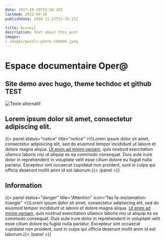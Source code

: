 ```yaml
---
date: 2017-10-19T15:26:15Z
lastmod: 2022-09-26
publishdate: 2018-11-23T15:26:15Z

title: Accueil
description: Text about this post
images:
- images/pexels-photo-196666.jpeg
---
```


# Espace documentaire Oper@

## Site demo avec hugo, theme techdoc et github TEST

![Texte alternatif](images/office.jpg "sample")


Lorem ipsum dolor sit amet, consectetur adipiscing elit.
---
{{< panel status="notice" title="notice" >}}Lorem ipsum dolor sit amet, consectetur adipisicing elit, sed do eiusmod tempor incididunt ut labore et dolore magna aliqua. <a href="https://github.com/thingsym/hugo-theme-techdoc">Ut enim ad minim veniam</a>, quis nostrud exercitation ullamco laboris nisi ut aliquip ex ea commodo consequat. Duis aute irure dolor in reprehenderit in voluptate velit esse cillum dolore eu fugiat nulla pariatur. Excepteur sint occaecat cupidatat non proident, sunt in culpa qui officia deserunt mollit anim id est laborum.{{< /panel >}}


## Information

{{< panel status="danger" title="Attention" icon="fas fa-exclamation-triangle" >}}Lorem ipsum dolor sit amet, consectetur adipisicing elit, sed do eiusmod tempor incididunt ut labore et dolore magna aliqua. <a href="https://github.com/thingsym/hugo-theme-techdoc">Ut enim ad minim veniam</a>, quis nostrud exercitation ullamco laboris nisi ut aliquip ex ea commodo consequat. Duis aute irure dolor in reprehenderit in voluptate velit esse cillum dolore eu fugiat nulla pariatur. Excepteur sint occaecat cupidatat non proident, sunt in culpa qui officia deserunt mollit anim id est laborum.{{< /panel >}}

